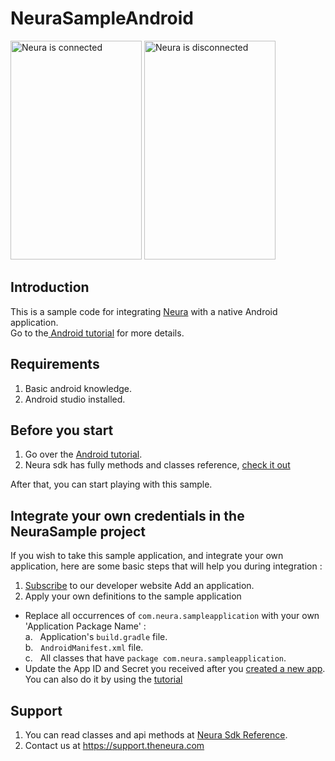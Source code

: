 # NeuraSampleAndroid

<img src="https://user-images.githubusercontent.com/5232799/43466925-457f4b5a-94e9-11e8-995b-afa052cf9f15.png" alt="Neura is connected" width="210" height="350"> <img src="https://user-images.githubusercontent.com/5232799/43466924-45448dbc-94e9-11e8-9c6e-d66f360200dd.png" alt="Neura is disconnected" width="210" height="350">

## Introduction
This is a sample code for integrating <a href="http://www.theneura.com/">Neura</a> with a native Android application.<br/>
Go to the<a href="https://dev.theneura.com/tutorials/android"> Android tutorial</a> for more details.

## Requirements
1. Basic android knowledge.
2. Android studio installed.

## Before you start
1. Go over the <a href="https://dev.theneura.com/tutorials/android">Android tutorial</a>.
2. Neura sdk has fully methods and classes reference, <a href ="http://docs.theneura.com/android/">check it out</a>

After that, you can start playing with this sample.

## Integrate your own credentials in the NeuraSample project
If you wish to take this sample application, and integrate your own application, here are some basic steps that will help you during integration :

1. <a href ="https://dev.theneura.com/signup/">Subscribe</a> to our developer website Add an application.
2. Apply your own definitions to the sample application
  - Replace all occurrences of ```com.neura.sampleapplication``` with your own 'Application Package Name' :
    <br/>a.&nbsp;&nbsp;&nbsp;Application's ```build.gradle``` file.
    <br/>b.&nbsp;&nbsp;&nbsp;```AndroidManifest.xml``` file.
    <br/>c.&nbsp;&nbsp;&nbsp;All classes that have ```package com.neura.sampleapplication```.
  - Update the App ID and Secret you received after you <a href ="https://dev.theneura.com/app/new">created a new app</a>. You can also do it by using the <a href ="https://dev.theneura.com/tutorials/android">tutorial</a>

## Support
1. You can read classes and api methods at <a href ="http://docs.theneura.com/android/">Neura Sdk Reference</a>.
2. Contact us at https://support.theneura.com

